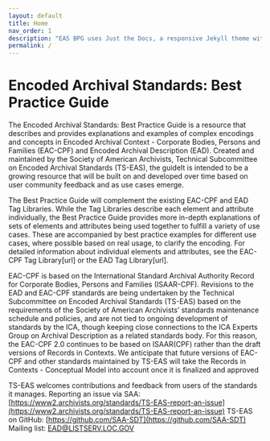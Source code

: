 ```yaml
---
layout: default
title: Home
nav_order: 1
description: "EAS BPG uses Just the Docs, a responsive Jekyll theme with built-in search that is easily customizable and hosted on GitHub Pages."
permalink: /
---
```


# Encoded Archival Standards: Best Practice Guide

The Encoded Archival Standards: Best Practice Guide is a resource that describes and provides explanations and examples of complex encodings and concepts in Encoded Archival Context - Corporate Bodies, Persons and Families (EAC-CPF) and Encoded Archival Description (EAD). Created and maintained by the Society of American Archivists, Technical Subcommittee on Encoded Archival Standards (TS-EAS), the guideIt is intended to be a growing resource that will be built on and developed over time based on user community feedback and as use cases emerge.
 
The Best Practice Guide will complement the existing EAC-CPF and EAD Tag Libraries. While the Tag Libraries describe each element and attribute individually, the Best Practice Guide provides more in-depth explanations of sets of elements and attributes being used together to fulfill a variety of use cases. These are accompanied by best practice examples for different use cases, where possible based on real usage, to clarify the encoding. For detailed information about individual elements and attributes, see the EAC-CPF Tag Library[url] or the EAD Tag Library[url].

EAC-CPF is based on the International Standard Archival Authority Record for Corporate Bodies, Persons and Families (ISAAR-CPF). Revisions to the EAD and EAC-CPF standards are being undertaken by the Technical Subcommittee on Encoded Archival Standards (TS-EAS) based on the requirements of the Society of American Archivists’ standards maintenance schedule and policies, and are not tied to ongoing development of standards by the ICA, though keeping close connections to the ICA Experts Group on Archival Description as a related standards body. For this reason, the EAC-CPF 2.0 continues to be based on ISAAR(CPF) rather than the draft versions of Records in Contexts. We anticipate that future versions of EAC-CPF and other standards maintained by TS-EAS will take the Records in Contexts - Conceptual Model into account once it is finalized and approved
 
TS-EAS welcomes contributions and feedback from users of the standards it manages. 
Reporting an issue via SAA: [https://www2.archivists.org/standards/TS-EAS-report-an-issue](https://www2.archivists.org/standards/TS-EAS-report-an-issue)
TS-EAS on GitHub: [https://github.com/SAA-SDT](https://github.com/SAA-SDT)
Mailing list: [EAD@LISTSERV.LOC.GOV](mailto:EAD@LISTSERV.LOC.GOV)

